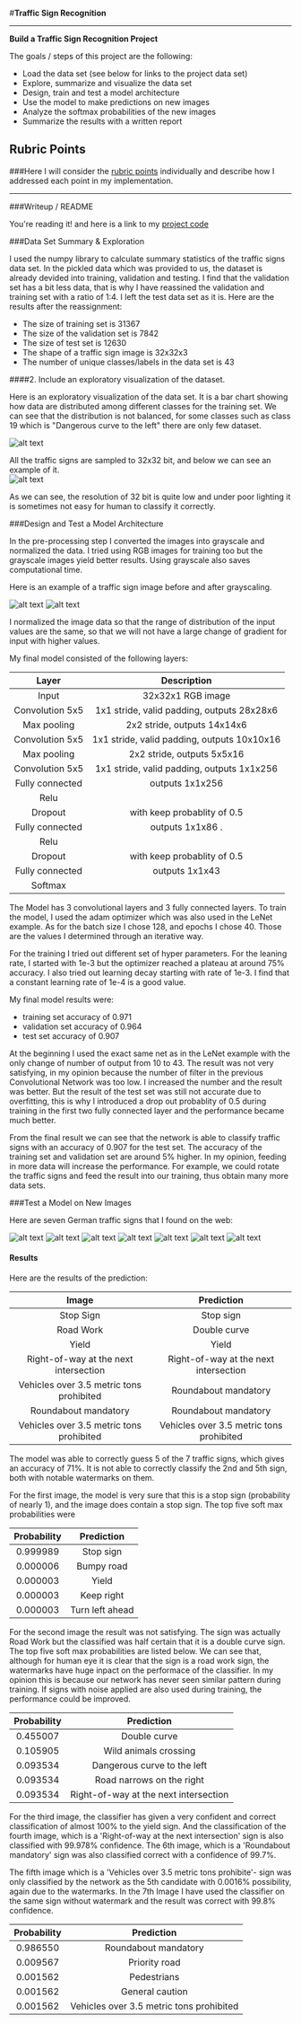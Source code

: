 #**Traffic Sign Recognition** 

---

**Build a Traffic Sign Recognition Project**

The goals / steps of this project are the following:
* Load the data set (see below for links to the project data set)
* Explore, summarize and visualize the data set
* Design, train and test a model architecture
* Use the model to make predictions on new images
* Analyze the softmax probabilities of the new images
* Summarize the results with a written report


[//]: # (Image References)

[image1]: ./NumOfDatTraining.png "Number of Traffic Sign of different Classes in Training Data"
[image2]: ./speed_70.png "Example of Training Data: Speed Limit 70 kmh"
[image3]: ./speed_30.png "Example of Training Data: Speed Limit 70 kmh"
[image4]: ./speed_30_gray.png "Example of Training Data: Speed Limit 70 kmh"
[image5]: ./signs/1.png "traffic sign found on internet - 1"
[image6]: ./signs/2.png "traffic sign found on internet - 2"
[image7]: ./signs/3.png "traffic sign found on internet - 3"
[image8]: ./signs/4.png "traffic sign found on internet - 4"
[image9]: ./signs/5.png  "traffic sign found on internet - 5"
[image10]: ./signs/6.png  "traffic sign found on internet - 5"
[image11]: ./signs/7.png  "traffic sign found on internet - 5"

## Rubric Points
###Here I will consider the [rubric points](https://review.udacity.com/#!/rubrics/481/view) individually and describe how I addressed each point in my implementation.  

---
###Writeup / README

You're reading it! and here is a link to my [project code](https://github.com/severina19/UdacitySelfDrivingCar/blob/master/Lesson2/Traffic_Sign_Classifier_trained.ipynb)

###Data Set Summary & Exploration

I used the numpy library to calculate summary statistics of the traffic signs data set. In the pickled data which was provided to us, the dataset is already devided into training, validation and testing. I find that the validation set has a bit less data, that is why I have reassined the validation and training set with a ratio of 1:4. I left the test data set as it is. Here are the results after the reassignment:

* The size of training set is 31367
* The size of the validation set is 7842
* The size of test set is 12630
* The shape of a traffic sign image is 32x32x3
* The number of unique classes/labels in the data set is 43

####2. Include an exploratory visualization of the dataset.

Here is an exploratory visualization of the data set. It is a bar chart showing how data are distributed among different classes for the training set. We can see that the distribution is not balanced, for some classes such as class 19 which is "Dangerous curve to the left" there are only few dataset. 

![alt text][image1]

All the traffic signs are sampled to 32x32 bit, and below we can see an example of it.  
![alt text][image2]

As we can see, the resolution of 32 bit is quite low and under poor lighting it is sometimes not easy for human to classify it correctly.  

###Design and Test a Model Architecture

In the pre-processing step I converted the images into grayscale and normalized the data. I tried using RGB images for training too but the grayscale images yield better results. Using grayscale also saves computational time. 

Here is an example of a traffic sign image before and after grayscaling.

![alt text][image3]
![alt text][image4]

I normalized the image data so that the range of distribution of the input values are the same, so that we will not have a large change of gradient for input with higher values.  

My final model consisted of the following layers:

| Layer         		|     Description	        					| 
|:---------------------:|:---------------------------------------------:| 
| Input         		| 32x32x1 RGB image   							| 
| Convolution 5x5     	| 1x1 stride, valid padding, outputs 28x28x6 	|
| Max pooling	      	| 2x2 stride,  outputs 14x14x6 				    |
| Convolution 5x5	    | 1x1 stride, valid padding, outputs 10x10x16   |
| Max pooling	      	| 2x2 stride,  outputs 5x5x16 				    |
| Convolution 5x5	    | 1x1 stride, valid padding, outputs 1x1x256    |  
| Fully connected		| outputs 1x1x256           					|
| Relu           		|                            					|
| Dropout          		| with keep probablity of 0.5            		|
| Fully connected		| outputs 1x1x86 .        						|
| Relu           		|                            					|
| Dropout          		| with keep probablity of 0.5                   |
| Fully connected		| outputs 1x1x43   							    |
| Softmax				|           									|
 
The Model has 3 convolutional layers and 3 fully connected layers. To train the model, I used the adam optimizer which was also used in the LeNet example. As for the batch size I chose 128, and epochs I chose 40. Those are the values I determined through an iterative way.

For the training I tried out different set of hyper parameters. For the leaning rate, I started with 1e-3 but the optimizer reached a plateau at around 75% accuracy. I also tried out learning decay starting with rate of 1e-3. I find that a constant learning rate of 1e-4 is a good value. 

My final model results were:
* training set accuracy of 0.971
* validation set accuracy of 0.964
* test set accuracy of 0.907

At the beginning I used the exact same net as in the LeNet example with the only change of number of output from 10 to 43. The result was not very satisfying, in my opinion because the number of filter in the previous Convolutional Network was too low. I increased the number and the result was better. But the result of the test set was still not accurate due to overfitting, this is why I introduced a drop out probablity of 0.5 during training in the first two fully connected layer and the performance became much better. 

From the final result we can see that the network is able to classify traffic signs with an accuracy of 0.907 for the test set. The accuracy of the training set and validation set are around 5% higher. In my opinion, feeding in more data will increase the performance. For example, we could rotate the traffic signs and feed the result into our training, thus obtain many more data sets. 


###Test a Model on New Images

Here are seven German traffic signs that I found on the web:

![alt text][image5] 
![alt text][image6] 
![alt text][image7] 
![alt text][image8] 
![alt text][image9]
![alt text][image10]
![alt text][image11]

#### Results 
Here are the results of the prediction:

| Image			           |     Prediction	        			| 
|:------------------------:|:----------------------------------:| 
| Stop Sign      		   | Stop sign   						| 
| Road Work   			   | Double curve 						|
| Yield					   | Yield								|
| Right-of-way at the  next intersection	    | Right-of-way at the next intersection              |
| Vehicles over 3.5 metric tons prohibited	| Roundabout mandatory              |
| Roundabout mandatory	   | Roundabout mandatory				|
| Vehicles over 3.5 metric tons prohibited	| Vehicles over 3.5 metric tons prohibited     |


The model was able to correctly guess 5 of the 7 traffic signs, which gives an accuracy of 71%. It is not able to correctly classify the 2nd and 5th sign, both with notable watermarks on them. 

For the first image, the model is very sure that this is a stop sign (probability of nearly 1), and the image does contain a stop sign. The top five soft max probabilities were

| Probability         	|     Prediction	        					| 
|:---------------------:|:---------------------------------------------:| 
| 0.999989         			| Stop sign    									| 
| 0.000006     				| Bumpy road 										|
| 0.000003					| Yield											|
| 0.000003	      			| Keep right					 				|
| 0.000003				    |Turn left ahead     							|


For the second image the result was not satisfying. The sign was actually Road Work but the classified was half certain that it is a double curve sign. The top five soft max probabilities are listed below. We can see that, although for human eye it is clear that the sign is a road work sign, the watermarks have huge inpact on the performace of the classifier. In my opinion this is because our network has never seen similar pattern during training. If signs with noise applied are also used during training, the performance could be improved.

| Probability         	|     Prediction	        					| 
|:---------------------:|:---------------------------------------------:| 
| 0.455007         			| Double curve    									| 
| 0.105905    				| Wild animals crossing										|
| 0.093534					| Dangerous curve to the left											|
|  0.093534	      			| Road narrows on the right					 				|
| 0.093534		    |Right-of-way at the next intersection     							| 

For the third image, the classifier has given a very confident and correct classification of almost 100% to the yield sign. And the classification of the fourth image, which is a 'Right-of-way at the next intersection' sign is also classified with 99.978% confidence. The 6th image, which is a 'Roundabout mandatory' sign was also classified correct with a confidence of 99.7%.

The fifth image which is a 'Vehicles over 3.5 metric tons prohibite'- sign was only classified by the network as the 5th candidate with 0.0016% possibility, again due to the watermarks. In the 7th Image I have used the classifier on the same sign without watermark and the result was correct with 99.8% confidence.

| Probability         	|     Prediction	        					| 
|:---------------------:|:---------------------------------------------:| 
| 0.986550         			| Roundabout mandatory    									| 
| 0.009567   				| Priority road									|
| 0.001562				| Pedestrians											|
|  0.001562     			| General caution				 				|
| 0.001562		    |Vehicles over 3.5 metric tons prohibited     							| 





